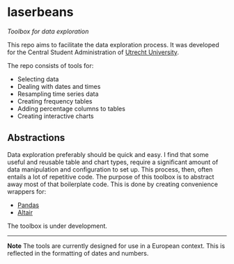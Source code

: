 # laserbeans
*Toolbox for data exploration*

This repo aims to facilitate the data exploration process. It was developed for the Central Student Administration of [Utrecht University](www.uu.nl).

The repo consists of tools for:
- Selecting data
- Dealing with dates and times
- Resampling time series data
- Creating frequency tables
- Adding percentage columns to tables
- Creating interactive charts

## Abstractions
Data exploration preferably should be quick and easy. I find that some useful and reusable table and chart types, require a significant amount of data manipulation and configuration to set up. This process, then, often entails a lot of repetitive code. The purpose of this toolbox is to abstract away most of that boilerplate code. This is done by creating convenience wrappers for:
- [Pandas](https://pandas.pydata.org/)
- [Altair](https://altair-viz.github.io)

The toolbox is under development.

---
**Note** The tools are currently designed for use in a European context. This is reflected in the formatting of dates and numbers.
